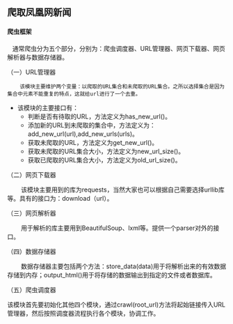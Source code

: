 ## 爬取凤凰网新闻

#### 爬虫框架

   通常爬虫分为五个部分，分别为：爬虫调度器、URL管理器、网页下载器、网页解析器与数据存储器。

（一）URL管理器

        该模块主要维护两个变量：以爬取的URL集合和未爬取的URL集合。之所以选择集合是因为集合中元素不能重复的特点，这就给url进行了一个去重。
- 该模块的主要接口有：
    - 判断是否有待取的URL，方法定义为has_new_url()。
    - 添加新的URL到未爬取的集合中，方法定义为：add_new_url(url),add_new_urls(urls)。
    - 获取未爬取的URL，方法定义为get_new_url()。
    - 获取未爬取的URL集合大小，方法定义为new_url_size()。
    - 获取已爬取的URL集合大小，方法定义为old_url_size()。

（二）网页下载器

        该模块主要用到的库为requests，当然大家也可以根据自己需要选择urllib库等。具有的接口为：download（url）。

（三）网页解析器

        用于解析的库主要用到BeautifulSoup、lxml等。提供一个parser对外的接口。

（四）数据存储器

        数据存储器主要包括两个方法：store_data(data)用于将解析出来的有效数据存储到内存；output_html()用于将存储的数据输出到指定的文件或者数据库。

（五）爬虫调度器

​	该模块首先要初始化其他四个模块，通过crawl(root_url)方法将起始链接传入URL管理器，然后按照调度器流程执行各个模块，协调工作。

